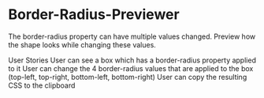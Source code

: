 # Border-Radius-Previewer

The border-radius property can have multiple values changed. Preview how the shape looks while changing these values.

User Stories
 User can see a box which has a border-radius property applied to it
 User can change the 4 border-radius values that are applied to the box (top-left, top-right, bottom-left, bottom-right)
 User can copy the resulting CSS to the clipboard
